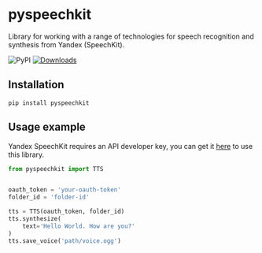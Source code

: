 pyspeechkit
===
Library for working with a range of technologies for speech recognition and synthesis from Yandex (SpeechKit).

![PyPI](https://img.shields.io/pypi/v/pyspeechkit)
[![Downloads](https://pepy.tech/badge/pyspeechkit)](https://pepy.tech/project/pyspeechkit)

Installation
---
``` shell
pip install pyspeechkit
```

Usage example
---
Yandex SpeechKit requires an API developer key, you can get it [here](https://cloud.yandex.ru/) to use this library.

``` python
from pyspeechkit import TTS


oauth_token = 'your-oauth-token'
folder_id = 'folder-id'

tts = TTS(oauth_token, folder_id)
tts.synthesize(
    text='Hello World. How are you?'
)
tts.save_voice('path/voice.ogg')
```
